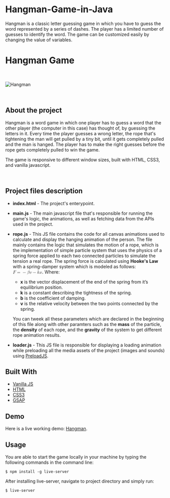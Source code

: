 # Hangman-Game-in-Java 
Hangman is a classic letter guessing game in which you have to guess the word represented by a  series of dashes. The player has a limited number of guesses to identify the word. The game can be  customized easily by changing the value of variables.

# Hangman Game

</br>

![Hangman](https://i.ibb.co/ThFP6LJ/Hangman.png)

</br>

## About the project

Hangman is a word game in which one player has to guess a word that the other player (the computer in this case) has thought of, by guessing the letters in it. Every time the player guesses a wrong letter, the rope that's tightening the man will get pulled by a tiny bit, until it gets completely pulled and the man is hanged. The player has to make the right guesses before the rope gets completely pulled to win the game.

The game is responsive to different window sizes, built with HTML, CSS3, and vanilla javascript.

</br>

## Project files description

- **index.html** - The project's enterypoint.
- **main.js** - The main javascript file that's responsible for running the game's logic, the animations, as well as fetching data from the APIs used in the project.
- **rope.js** - This JS file contains the code for all canvas animations used to calculate and display the hanging animation of the person. The file mainly contains the logic that simulates the motion of a rope, which is the implementation of simple particle system that uses the physics of a spring force applied to each two connected particles to simulate the tension a real rope. The spring force  is calculated using **Hooke's Law** with a spring-damper system which is modeled as follows:  **<math xmlns="http://www.w3.org/1998/Math MathML">
  <mi>F</mi>
  <mo>=</mo>
  <mo>&#x2212;</mo>
  <mi>&#x3B2;</mi>
  <mi>v</mi>
  <mo>&#x2212;</mo>
  <mi>k</mi>
  <mi>x</mi>
</math>**. Where:
    * **x** is the vector displacement of the end of the spring from it’s equilibrium position.
    * **k** is  a constant describing the tightness of the spring.
    * **b** is the coefficient of damping.
    * **v** is the relative velocity between the two points connected by the spring.

    You can tweek all these parameters which are declared in the beginning of this file along with other paramters such as the **mass** of the particle, the **density** of each rope, and the **gravity** of the system to get different rope animation results.
- **loader.js** - This JS file is responsible for displaying a loading animation while preloading all the media assets of the project (images and sounds) using [PreloadJS](https://createjs.com/preloadjs).

## Built With

- [Vanilla JS](https://developer.mozilla.org/en-US/docs/Web/JavaScript)
- [HTML](https://developer.mozilla.org/en-US/docs/Web/HTML)
- [CSS3](https://developer.mozilla.org/en-US/docs/Web/CSS)
- [GSAP](https://greensock.com/gsap/)

## Demo
Here is a live working demo: [Hangman](http://www.hangman-js.epizy.com  "Hangman Game").

## Usage
You are able to start the game locally in your machine by typing the following commands in the command line:

    $ npm install -g live-server

After installing live-server, navigate to project directory and simply run:

    $ live-server

